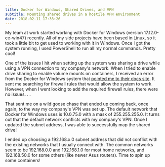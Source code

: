 ```yaml
---
title: Docker for Windows, Shared Drives, and VPN
subtitle: Mounting shared drives in a hostile VPN environment
date: 2018-02-11 17:33:26
---
```


My team at work started working with Docker for Windows (version 17.12.0-ce-win47) recently. All of my side projects have been based in Linux, so it took a little bit to get used to working with it in Windows. Once I got the system running, I used PowerShell to run all my normal commands. Pretty cool!

One of the issues I hit when setting up the system was sharing a drive while using a VPN connection to my company's network. When I tried to enable drive sharing to enable volume mounts on containers, I received an error from the Docker for Windows system that [pointed me to their docs site](https://docs.docker.com/docker-for-windows/#firewall-rules-for-shared-drives). It sent me searching for firewall rules that would allow the system to work. However, when I went looking to add the required firewall rules, there were no issues. . .

That sent me on a wild goose chase that ended up coming back, once again, to the way my company's VPN was set up. The default network that Docker for Windows uses is 10.0.75.0 with a mask of 255.255.255.0. It turns out that the default network conflicts with my company's VPN. Once I updated the subnet address, I was able to successfully map the shared drive!

I ended up choosing a 192.168.x.0 subnet address that did not conflict with the existing networks that I usually connect with. The common networks seem to be 192.168.0.0 and 192.168.1.0 for most home networks, and 192.168.50.0 for some others (like newer Asus routers). Time to spin up some containers!
